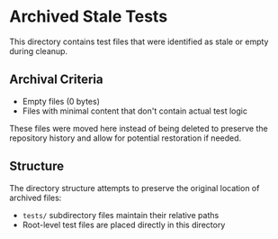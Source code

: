 # Archived Stale Tests

This directory contains test files that were identified as stale or empty during cleanup.

## Archival Criteria
- Empty files (0 bytes)
- Files with minimal content that don't contain actual test logic

These files were moved here instead of being deleted to preserve the repository history
and allow for potential restoration if needed.

## Structure
The directory structure attempts to preserve the original location of archived files:
- `tests/` subdirectory files maintain their relative paths
- Root-level test files are placed directly in this directory
